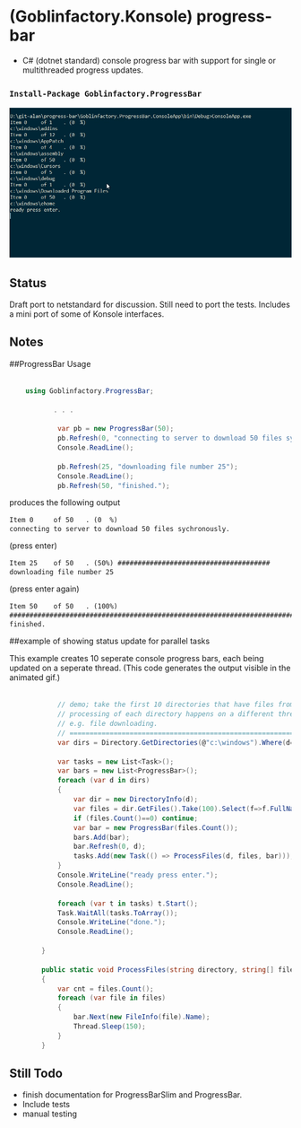 # (Goblinfactory.Konsole) progress-bar
- C# (dotnet standard) console progress bar with support for single or multithreaded progress updates.

### `Install-Package Goblinfactory.ProgressBar`

![InstallProgressBar](progressbar.gif)

## Status

Draft port to netstandard for discussion. Still need to port the tests. Includes a mini port of some of Konsole interfaces.

## Notes


##ProgressBar Usage
```csharp

    using Goblinfactory.ProgressBar;

           . . .

            var pb = new ProgressBar(50);
            pb.Refresh(0, "connecting to server to download 50 files sychronously.");
            Console.ReadLine();

            pb.Refresh(25, "downloading file number 25");
            Console.ReadLine();
            pb.Refresh(50, "finished.");
```
produces the following output
```
Item 0     of 50   . (0  %)
connecting to server to download 50 files sychronously.
```
(press enter)

```
Item 25    of 50   . (50%) ######################################
downloading file number 25
```

(press enter again)

```
Item 50    of 50   . (100%) ############################################################################
finished.
```

##example of showing status update for parallel tasks

This example creates 10 seperate console progress bars, each being updated on a seperate thread. (This code generates the output visible in the animated gif.)

```csharp

            // demo; take the first 10 directories that have files from c:\windows, and then pretends to process (list) them.
            // processing of each directory happens on a different thread, to simulate multiple background tasks,
            // e.g. file downloading.
            // ==============================================================================================================
            var dirs = Directory.GetDirectories(@"c:\windows").Where(d=> Directory.GetFiles(d).Count()>0).Take(10);

            var tasks = new List<Task>();
            var bars = new List<ProgressBar>();
            foreach (var d in dirs)
            {
                var dir = new DirectoryInfo(d);
                var files = dir.GetFiles().Take(100).Select(f=>f.FullName).ToArray();
                if (files.Count()==0) continue;
                var bar = new ProgressBar(files.Count());
                bars.Add(bar);
                bar.Refresh(0, d);
                tasks.Add(new Task(() => ProcessFiles(d, files, bar)));
            }
            Console.WriteLine("ready press enter.");
            Console.ReadLine();

            foreach (var t in tasks) t.Start();
            Task.WaitAll(tasks.ToArray());
            Console.WriteLine("done.");
            Console.ReadLine();

        }

        public static void ProcessFiles(string directory, string[] files, ProgressBar bar)
        {
            var cnt = files.Count();
            foreach (var file in files)
            {
                bar.Next(new FileInfo(file).Name);
                Thread.Sleep(150);
            }
        }


```

## Still Todo

- finish documentation for ProgressBarSlim and ProgressBar.
- Include tests
- manual testing